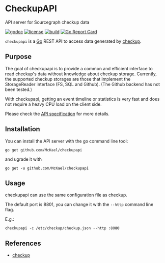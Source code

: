 # CheckupAPI

API server for Sourcegraph checkup data

[![godoc](https://img.shields.io/badge/godoc-reference-blue.svg?style=flat)](https://godoc.org/github.com/McKael/checkupapi)
[![license](https://img.shields.io/badge/license-MIT-red.svg?style=flat)](https://raw.githubusercontent.com/McKael/checkupapi/master/LICENSE)
[![build](https://img.shields.io/travis/McKael/checkupapi.svg?style=flat)](https://travis-ci.org/McKael/checkupapi)
[![Go Report Card](https://goreportcard.com/badge/github.com/McKael/checkupapi)](https://goreportcard.com/report/github.com/McKael/checkupapi)

`checkupapi` is a [Go](https://golang.org/) REST API to access data generated by [checkup](https://github.com/sourcegraph/checkup).

## Purpose

The goal of checkupapi is to provide a common and efficient interface to read checkup's data without knowledge about checkup storage.  Currently, the supported checkup storages are those that implement the StorageReader interface (FS, SQL and Github).  (The Github backend has not been tested.)

With checkupapi, getting an event timeline or statistics is very fast and does not require a heavy CPU load on the client side.

Please check the [API specification](CheckupAPI) for more details.

## Installation

You can install the API server with the go command line tool:

    go get github.com/McKael/checkupapi

and ugrade it with

    go get -u github.com/McKael/checkupapi

## Usage

checkupapi can use the same configuration file as checkup.

The default port is 8801, you can change it with the `--http` command line flag.

E.g.:

    checkupapi -c /etc/checkup/checkup.json --http :8080

## References

- [checkup](https://github.com/sourcegraph/checkup)
